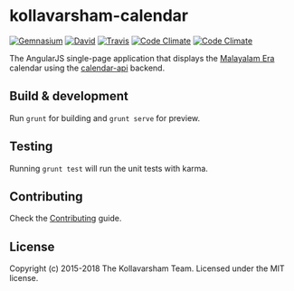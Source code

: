 # kollavarsham-calendar

[![Gemnasium](https://img.shields.io/gemnasium/kollavarsham/calendar.svg)](https://gemnasium.com/kollavarsham/calendar) [![David](https://img.shields.io/david/dev/kollavarsham/calendar.svg)](https://david-dm.org/kollavarsham/calendar#info=devDependencies) [![Travis](https://img.shields.io/travis/kollavarsham/calendar.svg)](https://travis-ci.org/kollavarsham/calendar) [![Code Climate](https://img.shields.io/codeclimate/github/kollavarsham/calendar.svg)](https://codeclimate.com/github/kollavarsham/calendar/code) [![Code Climate](https://img.shields.io/codeclimate/coverage/github/kollavarsham/calendar.svg)](https://codeclimate.com/github/kollavarsham/calendar/coverage)

The AngularJS single-page application that displays the [Malayalam Era](https://en.wikipedia.org/wiki/Kollam_era) calendar using the [calendar-api](https://github.com/kollavarsham/calendar-api) backend.

## Build & development

Run `grunt` for building and `grunt serve` for preview.

## Testing

Running `grunt test` will run the unit tests with karma.

## Contributing
Check the [Contributing](CONTRIBUTING.md) guide.

## License
Copyright (c) 2015-2018 The Kollavarsham Team. Licensed under the MIT license.
